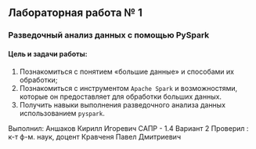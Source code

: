 ## Лабораторная работа № 1
### Разведочный анализ данных с помощью PySpark
#### Цель и задачи работы:
1. Познакомиться с понятием «большие данные» и способами их обработки;
2. Познакомиться с инструментом `Apache Spark` и возможностями, которые он предоставляет для обработки больших данных.
3. Получить навыки выполнения разведочного анализа данных использованием `pyspark`.


Выполнил: Аншаков Кирилл Игоревич САПР - 1.4 Вариант 2
Проверил : к-т ф-м. наук, доцент Кравченя Павел Дмитриевич
